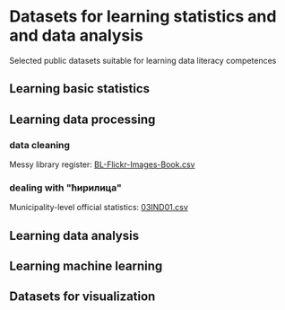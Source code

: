 # Datasets for learning statistics and and data analysis
Selected public datasets suitable for learning data literacy competences

## Learning basic statistics
## Learning data processing
### data cleaning
Messy library register: [BL-Flickr-Images-Book.csv](https://raw.githubusercontent.com/realpython/python-data-cleaning/master/Datasets/BL-Flickr-Images-Book.csv)
### dealing with "ћирилица"
Municipality-level official statistics: [03IND01.csv](https://raw.githubusercontent.com/sverbic/skriptna-obrada-podataka/main/notebooks/data/03IND01.csv)
## Learning data analysis
## Learning machine learning
## Datasets for visualization

